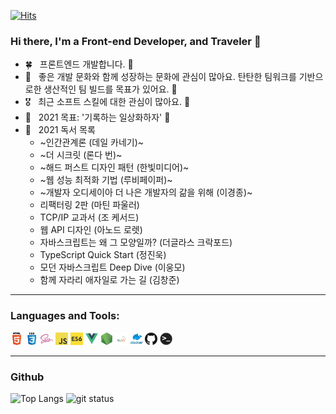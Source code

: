 [![Hits](https://hits.seeyoufarm.com/api/count/incr/badge.svg?url=https%3A%2F%2Fgithub.com%2Fmitrvlr%2Fhit-counter&count_bg=%2334AEFF&title_bg=%23555555&icon=&icon_color=%23FFFFFF&title=hits&edge_flat=false)](https://hits.seeyoufarm.com)

### Hi there, I'm a Front-end Developer, and Traveler 👋

- 🍀 &nbsp; 프론트엔드 개발합니다. 🌱 
- 🧸 &nbsp; 좋은 개발 문화와 함께 성장하는 문화에 관심이 많아요. 탄탄한 팀워크를 기반으로한 생산적인 팀 빌드를 목표가 있어요. 🙌
- 🎖 &nbsp; 최근 소프트 스킬에 대한 관심이 많아요. 🙈
- 🌻 &nbsp; 2021 목표: '기록하는 일상화하자' 💬
- 📖 &nbsp; 2021 독서 목록
  - ~인간관계론 (데일 카네기)~
  - ~더 시크릿 (론다 번)~
  - ~해드 퍼스트 디자인 패턴 (한빛미디어)~
  - ~웹 성능 최적화 기법 (루비페이퍼)~
  - ~개발자 오디세이아 더 나은 개발자의 갊을 위해 (이경종)~
  - 리팩터링 2판 (마틴 파울러)
  - TCP/IP 교과서 (조 케서드)
  - 웹 API 디자인 (아노드 로렛)
  - 자바스크립트는 왜 그 모양일까? (더글라스 크락포드)
  - TypeScript Quick Start (정진욱)
  - 모던 자바스크립트 Deep Dive (이웅모)
  - 함께 자라리 애자일로 가는 길 (김창준)

---

### Languages and Tools:

<p> 
<code><img alt="HTML5" height="20px" src="https://raw.githubusercontent.com/github/explore/80688e429a7d4ef2fca1e82350fe8e3517d3494d/topics/html/html.png" /></code>
<code><img alt="CSS3" height="20px" src="https://raw.githubusercontent.com/github/explore/80688e429a7d4ef2fca1e82350fe8e3517d3494d/topics/css/css.png" /></code>
<code><img alt="Sass" height="20px" src="https://raw.githubusercontent.com/github/explore/80688e429a7d4ef2fca1e82350fe8e3517d3494d/topics/sass/sass.png" /></code>
<code><img alt="JavaScript" height="20px" src="https://raw.githubusercontent.com/github/explore/80688e429a7d4ef2fca1e82350fe8e3517d3494d/topics/javascript/javascript.png" /></code>
<code><img alt="ES6" height="20px" src="https://raw.githubusercontent.com/github/explore/80688e429a7d4ef2fca1e82350fe8e3517d3494d/topics/es6/es6.png" /></code>
<code><img alt="Vue" height="20px" src="https://raw.githubusercontent.com/github/explore/80688e429a7d4ef2fca1e82350fe8e3517d3494d/topics/vue/vue.png" /></code>
<code><img alt="nodejs" height="20px" src="https://raw.githubusercontent.com/github/explore/80688e429a7d4ef2fca1e82350fe8e3517d3494d/topics/nodejs/nodejs.png" /></code>
<code><img alt="MySQL" height="20px" src="https://raw.githubusercontent.com/github/explore/80688e429a7d4ef2fca1e82350fe8e3517d3494d/topics/mysql/mysql.png" /></code>
<code><img alt="Docker" height="20px" src="https://raw.githubusercontent.com/github/explore/80688e429a7d4ef2fca1e82350fe8e3517d3494d/topics/docker/docker.png" /></code>
<code><img alt="GitHub" height="20px" src="https://raw.githubusercontent.com/github/explore/78df643247d429f6cc873026c0622819ad797942/topics/github/github.png" /></code>
<code><img alt="Terminal" height="20px" src="https://raw.githubusercontent.com/github/explore/80688e429a7d4ef2fca1e82350fe8e3517d3494d/topics/terminal/terminal.png" /></code>
</p>

---

### Github 

![Top Langs](https://github-readme-stats.vercel.app/api/top-langs/?username=mitrvlr&layout=compact&theme=ayu-mirage)
![git status](https://github-readme-stats.vercel.app/api?username=mitrvlr&show_icons=true&hide=contribs,stars&cache_seconds=86400&theme=ayu-mirage)
